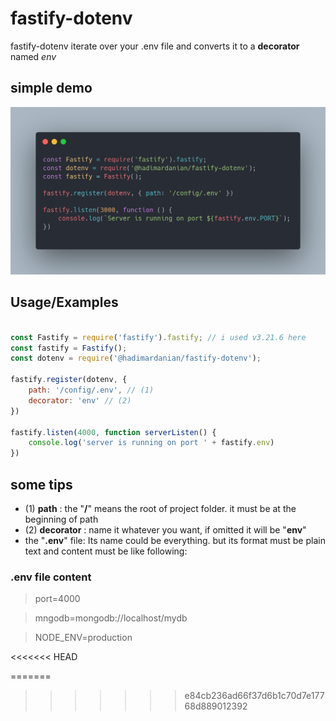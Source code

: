
# fastify-dotenv

fastify-dotenv iterate over your .env file and converts it to a **decorator** named *env*




## simple demo


<img src="assets/image.png">
  
## Usage/Examples

```javascript

const Fastify = require('fastify').fastify; // i used v3.21.6 here
const fastify = Fastify();
const dotenv = require('@hadimardanian/fastify-dotenv');

fastify.register(dotenv, {
    path: '/config/.env', // (1)
    decorator: 'env' // (2)
})

fastify.listen(4000, function serverListen() {
    console.log('server is running on port ' + fastify.env)
})

```


  
## some tips

- (1) **path** : the "**/**" means the root of project folder. it must be at the beginning of path
- (2) **decorator** : name it whatever you want, if omitted it will be "**env**"
- the "**.env**" file: Its name could be everything. but its format must be plain text and content must be like following:


  
### .env file content

> port=4000

> mngodb=mongodb://localhost/mydb

> NODE_ENV=production

<<<<<<< HEAD
  
=======
  
>>>>>>> e84cb236ad66f37d6b1c70d7e17768d889012392
